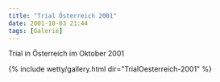 ```yaml
---
title: "Trial Österreich 2001"
date: 2001-10-03 21:44
tags: [Galerie]
---
```

Trial in Österreich im Oktober 2001

<!--more-->

{% include wetty/gallery.html dir="TrialOesterreich-2001" %}

